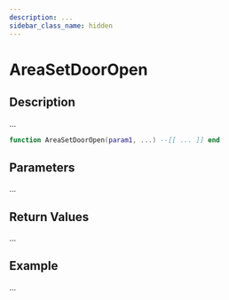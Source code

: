 ```yaml
---
description: ...
sidebar_class_name: hidden
---
```


# AreaSetDoorOpen

## Description

...

```lua
function AreaSetDoorOpen(param1, ...) --[[ ... ]] end
```

## Parameters

...

## Return Values

...

## Example

...

